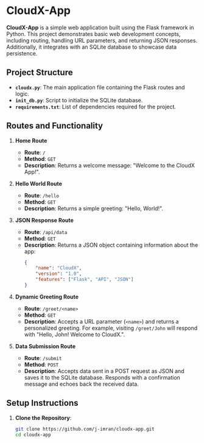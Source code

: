 # CloudX-App

**CloudX-App** is a simple web application built using the Flask framework in Python. This project demonstrates basic web development concepts, including routing, handling URL parameters, and returning JSON responses. Additionally, it integrates with an SQLite database to showcase data persistence.

## Project Structure

- **`cloudx.py`**: The main application file containing the Flask routes and logic.
- **`init_db.py`**: Script to initialize the SQLite database.
- **`requirements.txt`**: List of dependencies required for the project.

## Routes and Functionality

1. **Home Route**
   - **Route**: `/`
   - **Method**: `GET`
   - **Description**: Returns a welcome message: "Welcome to the CloudX App!".

2. **Hello World Route**
   - **Route**: `/hello`
   - **Method**: `GET`
   - **Description**: Returns a simple greeting: "Hello, World!".

3. **JSON Response Route**
   - **Route**: `/api/data`
   - **Method**: `GET`
   - **Description**: Returns a JSON object containing information about the app:
     ```json
     {
         "name": "CloudX",
         "version": "1.0",
         "features": ["Flask", "API", "JSON"]
     }
     ```

4. **Dynamic Greeting Route**
   - **Route**: `/greet/<name>`
   - **Method**: `GET`
   - **Description**: Accepts a URL parameter (`<name>`) and returns a personalized greeting. For example, visiting `/greet/John` will respond with "Hello, John! Welcome to CloudX.".

5. **Data Submission Route**
   - **Route**: `/submit`
   - **Method**: `POST`
   - **Description**: Accepts data sent in a POST request as JSON and saves it to the SQLite database. Responds with a confirmation message and echoes back the received data.

## Setup Instructions

1. **Clone the Repository**:
   ```bash
   git clone https://github.com/j-imran/cloudx-app.git
   cd cloudx-app
